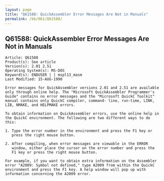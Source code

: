 ```yaml
---
layout: page
title: "Q61588: QuickAssembler Error Messages Are Not in Manuals"
permalink: /kb/061/Q61588/
---
```


## Q61588: QuickAssembler Error Messages Are Not in Manuals

	Article: Q61588
	Product(s): See article
	Version(s): 2.01 2.51
	Operating System(s): MS-DOS
	Keyword(s): ENDUSER | | mspl13_masm
	Last Modified: 15-AUG-1990
	
	Error messages for QuickAssembler versions 2.01 and 2.51 are available
	only through online help. The "Microsoft QuickAssembler Programmer's
	Guide" contains no error messages and the "Microsoft QuickC Toolkit"
	manual contains only QuickC compiler, command- line, run-time, LINK,
	LIB, NMAKE, and HELPMAKE errors.
	
	To obtain information on QuickAssembler errors, use the online help in
	the QuickC environment. The following are two different ways to do
	this:
	
	1. Type the error number in the environment and press the F1 key or
	   press the right mouse button.
	
	2. After compiling, when error messages are viewable in the ERROR
	   window, either place the cursor on the error number and press the
	   F1 key or press the right mouse button.
	
	For example, if you want to obtain extra information on the Assembler
	error "A2009: Symbol not defined," type A2009 from within the QuickC
	environment and press the F1 key. A help window will pop up with
	information concerning the A2009 error.
